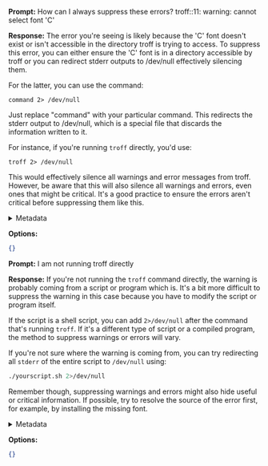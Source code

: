 **Prompt:**
How can I always suppress these errors? troff:<standard input>:11: warning: cannot select font 'C'

**Response:**
The error you're seeing is likely because the 'C' font doesn't exist or isn't accessible in the directory troff is trying to access. To suppress this error, you can either ensure the 'C' font is in a directory accessible by troff or you can redirect stderr outputs to /dev/null effectively silencing them.

For the latter, you can use the command:

```
command 2> /dev/null
```

Just replace "command" with your particular command. This redirects the stderr output to /dev/null, which is a special file that discards the information written to it.

For instance, if you're running `troff` directly, you'd use:

```
troff 2> /dev/null
```

This would effectively silence all warnings and error messages from troff. However, be aware that this will also silence all warnings and errors, even ones that might be critical. It's a good practice to ensure the errors aren't critical before suppressing them like this.

<details><summary>Metadata</summary>

- Duration: 22791 ms
- Datetime: 2023-08-24T11:51:06.987812
- Model: gpt-4-0613

</details>

**Options:**
```json
{}
```

**Prompt:**
I am not running troff directly

**Response:**
If you're not running the `troff` command directly, the warning is probably coming from a script or program which is. It's a bit more difficult to suppress the warning in this case because you have to modify the script or program itself.

If the script is a shell script, you can add `2>/dev/null` after the command that's running `troff`. If it's a different type of script or a compiled program, the method to suppress warnings or errors will vary.

If you're not sure where the warning is coming from, you can try redirecting all `stderr` of the entire script to `/dev/null` using:

```bash
./yourscript.sh 2>/dev/null
```

Remember though, suppressing warnings and errors might also hide useful or critical information. If possible, try to resolve the source of the error first, for example, by installing the missing font.

<details><summary>Metadata</summary>

- Duration: 18113 ms
- Datetime: 2023-08-24T11:51:53.943623
- Model: gpt-4-0613

</details>

**Options:**
```json
{}
```

